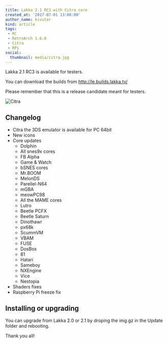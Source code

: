 ```yaml
---
title: Lakka 2.1 RC3 with Citra core
created_at: '2017-07-01 13:08:00'
author_name: kivutar
kind: article
tags:
 - RC
 - RetroArch 1.6.0
 - Citra
 - RPi
social:
  thumbnail: media/citra.jpg
---
```


Lakka 2.1 RC3 is available for testers.

You can download the builds from http://le.builds.lakka.tv/

Please remember that this is a release candidate meant for testers.

![Citra](media/citra.jpg)

## Changelog

 * Citra the 3DS emulator is available for PC 64bit
 * New icons
 * Core updates
   * Dolphin
   * All snes9x cores
   * FB Alpha
   * Game & Watch
   * bSNES cores
   * Mr.BOOM
   * MelonDS
   * Parellel-N64
   * mGBA
   * meowPC98
   * All the MAME cores
   * Lutro
   * Beetle PCFX
   * Beetle Saturn
   * Dinothawr
   * px68k
   * ScummVM
   * VBAM
   * FUSE
   * DosBox
   * 81
   * Hatari
   * Sameboy
   * NXEngine
   * Vice
   * Nestopia
 * Shaders fixes
 * Raspberry Pi freeze fix

## Installing or upgrading

You can upgrade from Lakka 2.0 or 2.1 by droping the img.gz in the Update folder and rebooting.

Thank you all!
